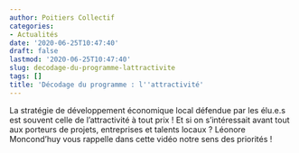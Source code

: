 ```yaml
---
author: Poitiers Collectif
categories:
- Actualités
date: '2020-06-25T10:47:40'
draft: false
lastmod: '2020-06-25T10:47:40'
slug: decodage-du-programme-lattractivite
tags: []
title: 'Décodage du programme : l''attractivité'
---
```


La stratégie de développement économique local défendue par les élu.e.s est souvent celle de l’attractivité à tout prix ! Et si on s’intéressait avant tout aux porteurs de projets, entreprises et talents locaux ? Léonore Moncond’huy vous rappelle dans cette vidéo notre sens des priorités !
